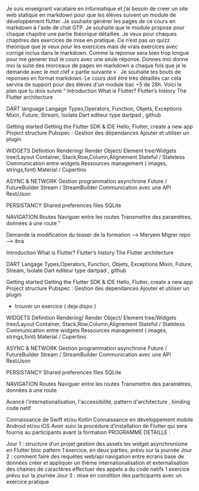 
Je suis enseignant vacataire en informatique  et j’ai besoin de creer un site web statique en markdown pour que les élèves suivent un module de développement flutter .Je souhaite générer les pages de ce cours  en markdown à l'aide de chat GTP. Je souhaite que le module propose pour chaque chapitre une partie théorique détaillée. Je veux pour chaques chapitres des exercices de mise en pratique. Ce n’est pas un quizz theorique que je veux pour les exercices mais de vrais exercices avec corrigé inclus dans le markdown. Comme la reponse sera bien trop longue pour me generer tout le cours avec une seule réponse. Donnes moi donne moi la suite des morceaux de pages en markdown a chaque fois que je le demande avec le mot clef   « partie suivante » . Je souhaite tes bouts de reponses en format markdown. Le cours doit être très détaillés car cela servira de support  pour des élèves d'un module bac +5  de 28h. Voici le plan que tu dois suivre 
"
Introduction
    What is Flutter? 
    Flutter’s history 
    The Flutter architecture 

DART language
    Langage
    Types,Operators, Function, Objets, Exceptions
    Mixin, Future, Stream, Isolate
    Dart editeur type dartpad , github

Getting started
   Getting the Flutter SDK & IDE 
   Hello, Flutter, create a new app
   Project structure
   Pubspec : Gestion des dépendances
   Ajouter et utiliser un plugin


WIDGETS
    Définition
    Rendering/ Render Object/ Element tree/Widgets tree/Layout
    Container, Stack,Row,Column,Alignement
    Stateful / Stateless
    Communication entre widgets
    Ressources management ( images, strings,font)
    Material / Cupertino

ASYNC & NETWORK
    Gestion programmation asynchrone
        Future / FutureBuilder
        Stream / StreamBuilder
        Communication avec une API Rest/Json

PERSISTANCY
    Shared preferences
    files
    SQLite
    
NAVIGATION
    Routes
    Naviguer entre les routes
    Transmettre des paramètres, données à une route
"



Demande la modification du teaser de la formation --> Meryem
Migrer repo --> ibra

Introduction
    What is Flutter? 
    Flutter’s history 
    The Flutter architecture 

DART
    Langage
    Types,Operators, Function, Objets, Exceptions
    Mixin, Future, Stream, Isolate
    Dart editeur type dartpad , github

Getting started
   Getting the Flutter SDK & IDE 
   Hello, Flutter, create a new app
   Project structure
   Pubspec : Gestion des dépendances
   Ajouter et utiliser un plugin
   + trouver un exercice ( deja dispo )


WIDGETS
    Définition
    Rendering/ Render Object/ Element tree/Widgets tree/Layout
    Container, Stack,Row,Column,Alignement
    Stateful / Stateless
    Communication entre widgets
    Ressources management ( images, strings,font)
    Material / Cupertino

ASYNC & NETWORK
    Gestion programmation asynchrone
        Future / FutureBuilder
        Stream / StreamBuilder
        Communication avec une API Rest/Json

PERSISTANCY
    Shared preferences
    files
    SQLite
    
NAVIGATION
    Routes
    Naviguer entre les routes
    Transmettre des paramètres, données à une route

 Avancé
    l'internationalisation, 
    l'accessibilité, 
    pattern d'architecture , 
    binding code natif


Connaissance de Swift et/ou Kotlin
Connaissance en développement mobile Android et/ou iOS
Avoir suivi la procédure d’installation de Flutter qui sera fournis au participants avant la formation
PROGRAMME DETAILLE :

Jour 1 :
structure d’un projet
gestion des assets
les widget
asynchronisme en Flutter
bloc pattern
1 exercice, en deux parties, prévu sur la journée
Jour 2 :
comment faire des requêtes web/api
navigation entre écrans
base de données
créer et appliquer un thème
internationalisation et externalisation des chaines de caractères
effectuer des appels a du code natifs
1 exercice prévu sur la journée
Jour 3 :
mise en condition des participants avec un exercice pratique




